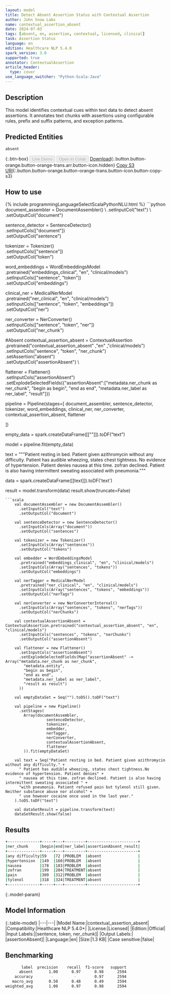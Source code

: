 ```yaml
---
layout: model
title: Detect Absent Assertion Status with Contextual Assertion
author: John Snow Labs
name: contextual_assertion_absent
date: 2024-07-03
tags: [absent, en, assertion, contextual, licensed, clinical]
task: Assertion Status
language: en
edition: Healthcare NLP 5.4.0
spark_version: 3.0
supported: true
annotator: ContextualAssertion
article_header:
  type: cover
use_language_switcher: "Python-Scala-Java"
---
```


## Description

This model identifies contextual cues within text data to detect absent assertions. It annotates text chunks with assertions using configurable rules, prefix and suffix patterns, and exception patterns.

## Predicted Entities

`absent`

{:.btn-box}
<button class="button button-orange" disabled>Live Demo</button>
<button class="button button-orange" disabled>Open in Colab</button>
[Download](https://s3.amazonaws.com/auxdata.johnsnowlabs.com/clinical/models/contextual_assertion_absent_en_5.4.0_3.0_1720040078717.zip){:.button.button-orange.button-orange-trans.arr.button-icon.hidden}
[Copy S3 URI](s3://auxdata.johnsnowlabs.com/clinical/models/contextual_assertion_absent_en_5.4.0_3.0_1720040078717.zip){:.button.button-orange.button-orange-trans.button-icon.button-copy-s3}

## How to use



<div class="tabs-box" markdown="1">
{% include programmingLanguageSelectScalaPythonNLU.html %}
```python
document_assembler = DocumentAssembler() \
    .setInputCol("text") \
    .setOutputCol("document")

sentence_detector = SentenceDetector() \
    .setInputCols(["document"]) \
    .setOutputCol("sentence")

tokenizer = Tokenizer() \
    .setInputCols(["sentence"]) \
    .setOutputCol("token")

word_embeddings = WordEmbeddingsModel \
    .pretrained("embeddings_clinical", "en", "clinical/models") \
    .setInputCols(["sentence", "token"]) \
    .setOutputCol("embeddings")

clinical_ner = MedicalNerModel \
    .pretrained("ner_clinical", "en", "clinical/models") \
    .setInputCols(["sentence", "token", "embeddings"]) \
    .setOutputCol("ner")

ner_converter = NerConverter() \
    .setInputCols(["sentence", "token", "ner"]) \
    .setOutputCol("ner_chunk")

#Absent
contextual_assertion_absent = ContextualAssertion\
    .pretrained("contextual_assertion_absent" ,"en" ,"clinical/models")\
    .setInputCols("sentence", "token", "ner_chunk") \
    .setAssertion("absent")\
    .setOutputCol("assertionAbsent") \
 


flattener = Flattener() \
    .setInputCols("assertionAbsent") \
    .setExplodeSelectedFields({"assertionAbsent":["metadata.ner_chunk as ner_chunk",
                                            "begin as begin",
                                            "end as end",
                                            "metadata.ner_label as ner_label",
                                            "result"]})
                               

pipeline = Pipeline(stages=[
    document_assembler,
    sentence_detector,
    tokenizer,
    word_embeddings,
    clinical_ner,
    ner_converter,
    contextual_assertion_absent,
    flattener

])

empty_data = spark.createDataFrame([[""]]).toDF("text")

model = pipeline.fit(empty_data)

text = """Patient resting in bed. Patient given azithromycin without any difficulty. Patient has audible wheezing, states chest tightness.
     No evidence of hypertension. Patient denies nausea at this time. zofran declined. Patient is also having intermittent sweating
     associated with pneumonia."""

data = spark.createDataFrame([[text]]).toDF('text')

result = model.transform(data)
result.show(truncate=False)
```
```scala
    val documentAssembler = new DocumentAssembler()
      .setInputCol("text")
      .setOutputCol("document")

    val sentenceDetector = new SentenceDetector()
      .setInputCols(Array("document"))
      .setOutputCol("sentences")

    val tokenizer = new Tokenizer()
      .setInputCols(Array("sentences"))
      .setOutputCol("tokens")

    val embedder = WordEmbeddingsModel
      .pretrained("embeddings_clinical", "en", "clinical/models")
      .setInputCols(Array("sentences", "tokens"))
      .setOutputCol("embeddings")

    val nerTagger = MedicalNerModel
      .pretrained("ner_clinical", "en", "clinical/models")
      .setInputCols(Array("sentences", "tokens", "embeddings"))
      .setOutputCol("nerTags")

    val nerConverter = new NerConverterInternal()
      .setInputCols(Array("sentences", "tokens", "nerTags"))
      .setOutputCol("nerChunks")

    val contextualAssertionAbsent = ContextualAssertion.pretrained("contextual_assertion_absent", "en", "clinical/models")
      .setInputCols("sentences", "tokens", "nerChunks")
      .setOutputCol("assertionAbsent")

    val flattener = new Flattener()
      .setInputCols("assertionAbsent")
      .setExplodeSelectedFields(Map("assertionAbsent" -> Array("metadata.ner_chunk as ner_chunk",
        "metadata.entity",
        "begin as begin",
        "end as end",
        "metadata.ner_label as ner_label",
        "result as result")
      ))

    val emptyDataSet = Seq("").toDS().toDF("text")
    
    val pipeline = new Pipeline()
      .setStages(
        Array(documentAssembler,
                  sentenceDetector,
                  tokenizer,
                  embedder,
                  nerTagger,
                  nerConverter,
                  contextualAssertionAbsent,
                  flattener
        )).fit(emptyDataSet)

    val text = Seq("Patient resting in bed. Patient given azithromycin without any difficulty." +
      " Patient has audible wheezing, states chest tightness.No evidence of hypertension. Patient denies" +
      " nausea at this time. zofran declined. Patient is also having intermittent sweating associated " +
      "with pneumonia. Patient refused pain but tylenol still given. Neither substance abuse nor alcohol" +
      " use however cocaine once used in the last year."
    ).toDS.toDF("text")

    val dataSetResult = pipeline.transform(text)
    dataSetResult.show(false)
```
</div>

## Results

```bash
+--------------+-----+---+---------+----------------------+
|ner_chunk     |begin|end|ner_label|assertionAbsent_result|
+--------------+-----+---+---------+----------------------+
|any difficulty|59   |72 |PROBLEM  |absent                |
|hypertension  |149  |160|PROBLEM  |absent                |
|nausea        |178  |183|PROBLEM  |absent                |
|zofran        |199  |204|TREATMENT|absent                |
|pain          |309  |312|PROBLEM  |absent                |
|tylenol       |318  |324|TREATMENT|absent                |
+--------------+-----+---+---------+----------------------+
```

{:.model-param}
## Model Information

{:.table-model}
|---|---|
|Model Name:|contextual_assertion_absent|
|Compatibility:|Healthcare NLP 5.4.0+|
|License:|Licensed|
|Edition:|Official|
|Input Labels:|[sentence, token, ner_chunk]|
|Output Labels:|[assertionAbsent]|
|Language:|en|
|Size:|1.3 KB|
|Case sensitive:|false|

## Benchmarking

```bash
       label  precision    recall  f1-score   support
      absent       1.00      0.97      0.98      2594
    accuracy        -         -        0.97      2594
   macro_avg       0.50      0.48      0.49      2594
weighted_avg       1.00      0.97      0.98      2594
```